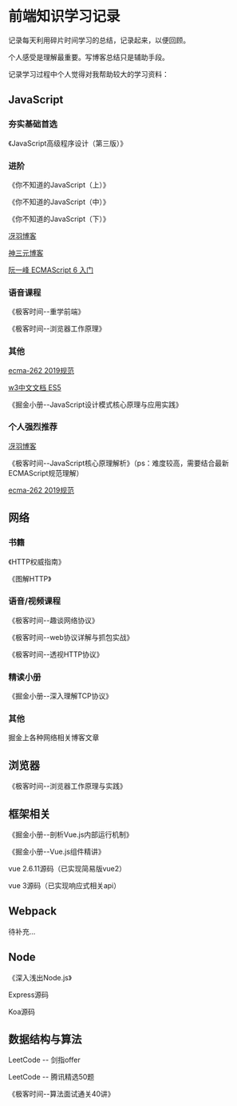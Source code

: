 # 前端知识学习记录

记录每天利用碎片时间学习的总结，记录起来，以便回顾。

个人感受是理解最重要。写博客总结只是辅助手段。

记录学习过程中个人觉得对我帮助较大的学习资料：

## JavaScript

### 夯实基础首选

《JavaScript高级程序设计（第三版）》

### 进阶

《你不知道的JavaScript（上）》

《你不知道的JavaScript（中）》

《你不知道的JavaScript（下）》

[冴羽博客](https://github.com/mqyqingfeng/Blog)

[神三元博客](http://47.98.159.95/my_blog/js-base/001.html)

[阮一峰 ECMAScript 6 入门](https://es6.ruanyifeng.com/#docs/promise)

### 语音课程

《极客时间--重学前端》

《极客时间--浏览器工作原理》

### 其他

[ecma-262 2019规范](https://tc39.es/ecma262/#sec-execution-contexts)

[w3中文文档 ES5](https://www.w3.org/html/ig/zh/wiki/ES5)

《掘金小册--JavaScript设计模式核心原理与应用实践》

### 个人强烈推荐

[冴羽博客](https://github.com/mqyqingfeng/Blog)

《极客时间--JavaScript核心原理解析》（ps：难度较高，需要结合最新ECMAScript规范理解）

[ecma-262 2019规范](https://tc39.es/ecma262/#sec-execution-contexts)

## 网络

### 书籍

《HTTP权威指南》

《图解HTTP》

### 语音/视频课程

《极客时间--趣谈网络协议》

《极客时间--web协议详解与抓包实战》

《极客时间--透视HTTP协议》

### 精读小册

《掘金小册--深入理解TCP协议》

### 其他

掘金上各种网络相关博客文章

## 浏览器

《极客时间--浏览器工作原理与实践》

## 框架相关

《掘金小册--剖析Vue.js内部运行机制》

《掘金小册--Vue.js组件精讲》

vue 2.6.11源码（已实现简易版vue2）

vue 3源码（已实现响应式相关api）

## Webpack

待补充...

## Node

《深入浅出Node.js》

Express源码

Koa源码

## 数据结构与算法

LeetCode -- 剑指offer

LeetCode -- 腾讯精选50题

《极客时间--算法面试通关40讲》
